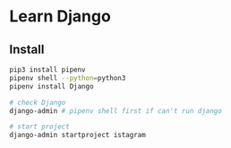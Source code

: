 # Learn Django

## Install

```sh
pip3 install pipenv
pipenv shell --python=python3
pipenv install Django

# check Django
django-admin # pipenv shell first if can't run django

# start project
django-admin startproject istagram
```
